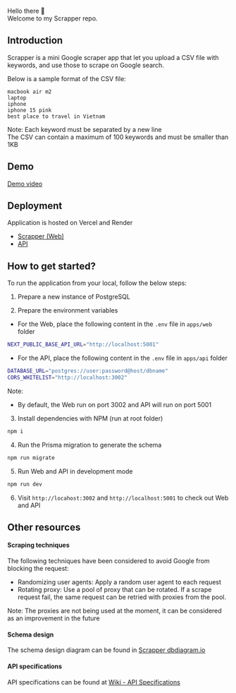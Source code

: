 Hello there 👋 <br/>
Welcome to my Scrapper repo. <br/>

## Introduction

Scrapper is a mini Google scraper app that let you upload a CSV file with keywords, and use those to scrape on Google search.

Below is a sample format of the CSV file:

```csv
macbook air m2
laptop
iphone
iphone 15 pink
best place to travel in Vietnam
```

Note: Each keyword must be separated by a new line <br/>
The CSV can contain a maximum of 100 keywords and must be smaller than 1KB </br>

## Demo

[Demo video](https://vimeo.com/871844582?share=copy)

## Deployment

Application is hosted on Vercel and Render

- [Scrapper (Web)](https://scrapper-prod.vercel.app/uploads)
- [API](https://scrapper-api-6n7e.onrender.com/status)

## How to get started?

To run the application from your local, follow the below steps:

1. Prepare a new instance of PostgreSQL

2. Prepare the environment variables

- For the Web, place the following content in the `.env` file in `apps/web` folder
```bash
NEXT_PUBLIC_BASE_API_URL="http://localhost:5001"
```

- For the API, place the following content in the `.env` file in `apps/api` folder
```bash
DATABASE_URL="postgres://user:password@host/dbname"
CORS_WHITELIST="http://localhost:3002"
```

Note: 
- By default, the Web run on port 3002 and API will run on port 5001

3. Install dependencies with NPM (run at root folder)
```bash
npm i
```
4. Run the Prisma migration to generate the schema
```bash
npm run migrate
```
5. Run Web and API in development mode
```bash
npm run dev
```

6. Visit `http://locahost:3002` and `http://localhost:5001` to check out Web and API

## Other resources

#### Scraping techniques

The following techniques have been considered to avoid Google from blocking the request:

- Randomizing user agents: Apply a random user agent to each request
- Rotating proxy: Use a pool of proxy that can be rotated. If a scrape request fail, the same request can be retried with proxies from the pool. 

Note: The proxies are not being used at the moment, it can be considered as an improvement in the future

#### Schema design

The schema design diagram can be found in [Scrapper dbdiagram.io](https://dbdiagram.io/d/Scrapper-651796d5ffbf5169f0c55e12)

#### API specifications

API specifications can be found at [Wiki - API Specifications](https://github.com/nhantran3395/scrapper/wiki/API-specifications)
